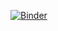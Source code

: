 [![Binder](https://mybinder.org/badge_logo.svg)](https://mybinder.org/v2/gh/BjoernFleischer/my-first-binder/HEAD)

